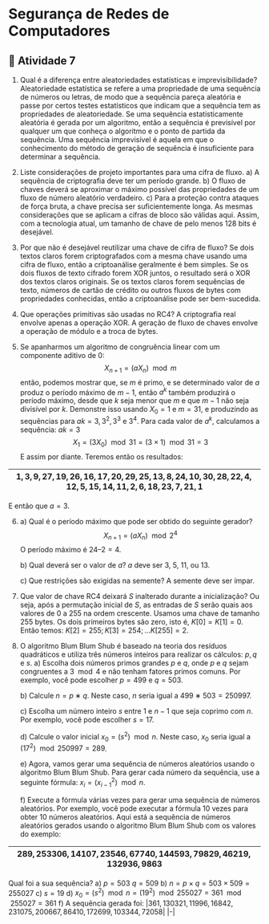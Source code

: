 ﻿# Segurança de Redes de Computadores

## :page_with_curl: Atividade 7

1. Qual é a diferença entre aleatoriedades estatísticas e imprevisibilidade?
	Aleatoriedade estatística se refere a uma propriedade de uma sequência de números ou letras, de modo que a sequência pareça aleatória e passe por certos testes estatísticos que indicam que a sequência tem as propriedades de aleatoriedade. Se uma sequência estatisticamente aleatória é gerada por um algoritmo, então a sequência é previsível por qualquer um que conheça o algoritmo e o ponto de partida da sequência. Uma sequência imprevisível é aquela em que o conhecimento do método de geração de sequência é insuficiente para determinar a sequência.
	
2. Liste considerações de projeto importantes para uma cifra de fluxo.
a) A sequência de criptografia deve ter um período grande.
b) O fluxo de chaves deverá se aproximar o máximo possível das propriedades de um fluxo de número aleatório verdadeiro.
c) Para a proteção contra ataques de força bruta, a chave precisa ser suficientemente longa. As mesmas considerações que se aplicam a cifras de bloco são válidas aqui. Assim, com a tecnologia atual, um tamanho de chave de pelo menos 128 bits é desejável.
	
3. Por que não é desejável reutilizar uma chave de cifra de fluxo?
Se dois textos claros forem criptografados com a mesma chave usando uma cifra de fluxo, então a criptoanálise geralmente é bem simples. Se os dois fluxos de texto cifrado forem XOR juntos, o resultado será o XOR dos textos claros originais. Se os textos claros forem sequências de texto, números de cartão de crédito ou outros fluxos de bytes com propriedades conhecidas, então a criptoanálise pode ser bem-sucedida.

4. Que operações primitivas são usadas no RC4?
A criptografia real envolve apenas a operação XOR. A geração de fluxo de chaves envolve a operação de módulo e a troca de bytes.

5. Se apanharmos um algoritmo de congruência linear com um componente aditivo de 0:
$$X_{n+1} = (aX_n) \mod m$$
então, podemos mostrar que, se *m* é primo, e se determinado valor de $a$ produz o período máximo de $m − 1$, então $a^k$ também produzirá o período máximo, desde que $k$ seja menor que $m$ e que $m − 1$ não seja divisível por $k$. Demonstre isso usando $X_0 = 1$  e $m = 31$, e produzindo as sequências para $ak = 3, 3^2, 3^3$ e $3^4$.
	Para cada valor de $a^k$, calculamos a sequência:
	$ak = 3$
	$$X_1 = (3X_0) \mod 31 = (3×1) \mod 31 = 3$$
    E assim por diante. Teremos então os resultados:
	

   
|$1, 3, 9, 27, 19, 26, 16, 17, 20, 29, 25, 13, 8, 24, 10, 30, 28, 22, 4, 12, 5, 15, 14, 11, 2, 6, 18, 23, 7, 21, 1$|
|--------------------------------------------------------------------------------------------------------------------|                                                                           
E então que $a = 3$. 

6. a) Qual é o período máximo que pode ser obtido do seguinte gerador?
$$X_{n+1} = (aX_n)  \mod 2^4 $$
	O período máximo é $24–2 = 4$.
	
	b) Qual deverá ser o valor de $a$?
	$a$ deve ser 3, 5, 11, ou 13.
	
	c) Que restrições são exigidas na semente?
	A semente deve ser ímpar.
	
7. Que valor de chave RC4 deixará $S$ inalterado durante a inicialização? Ou seja, após a permutação inicial de $S$, as entradas de $S$ serão quais aos valores de 0 a 255 na ordem crescente.
	Usamos uma chave de tamanho 255 bytes. Os dois primeiros bytes são zero, isto é,  $K[0] = K[1] = 0$. Então temos: $K[2] = 255; K[3] = 254; … K[255]= 2$.

8. O algoritmo Blum Blum Shub é baseado na teoria dos resíduos quadráticos e utiliza três números inteiros para realizar os cálculos: $p, q$ e $s$.
	a) Escolha dois números primos grandes $p$ e $q$, onde $p$ e $q$ sejam congruentes a $3 \mod 4$ e não tenham fatores primos comuns. Por exemplo, você pode escolher $p = 499$ e $q = 503$.
	
	b) Calcule $n = p ∗ q$. Neste caso, $n$ seria igual a $499 ∗ 503 = 250997$.
	
	c) Escolha um número inteiro $s$ entre $1$ e $n − 1$ que seja coprimo com $n$. Por exemplo, você pode escolher $s = 17$.
	
	d) Calcule o valor inicial $x_0 = (s^2)  \mod n$. Neste caso, $x_0$ seria igual a $(17^2) \mod 250997 = 289$.
	
	e) Agora, vamos gerar uma sequência de números aleatórios usando o algoritmo Blum Blum Shub. Para gerar cada número da sequência, use a seguinte fórmula: $x_i = (x_{i−1}^2) \mod n$.
	
	f) Execute a fórmula várias vezes para gerar uma sequência de números aleatórios. Por exemplo, você pode executar a fórmula 10 vezes para obter 10 números aleatórios. Aqui está a sequência de números aleatórios gerados usando o algoritmo Blum Blum Shub com os valores do exemplo:

|$289, 253306, 14107, 23546, 67740, 144593, 79829, 46219, 132936, 9863$|  
|----------------------------------------------------------------------|

Qual foi a sua sequência?
a) $p=503$
$q=509$
b) $n=p×q=503×509=255027$
c) $s=19$
d) $x_0​=(s^2) \mod n=(19^2) \mod 255027=361 \mod 255027=361$
f) A sequência gerada foi:
|$361,130321,11996,16842,231075,200667,86410,172699,103344,72058$|
|-|



